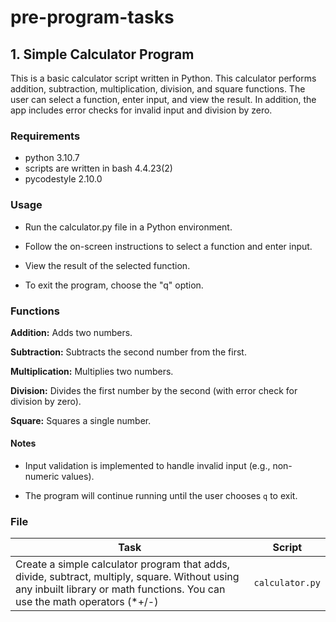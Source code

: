 # pre-program-tasks

## 1. Simple Calculator Program

This is a basic calculator script written in Python. This calculator performs addition, subtraction, multiplication, division, and square functions. The user can select a function, enter input, and view the result. In addition, the app includes error checks for invalid input and division by zero.

### Requirements

- python 3.10.7
- scripts are written in bash 4.4.23(2)
- pycodestyle 2.10.0

### Usage

- Run the calculator.py file in a Python environment.

- Follow the on-screen instructions to select a function and enter input.

- View the result of the selected function.

- To exit the program, choose the "q" option.

### Functions

**Addition:** Adds two numbers.

**Subtraction:** Subtracts the second number from the first.

**Multiplication:** Multiplies two numbers.

**Division:** Divides the first number by the second (with error check for division by zero).

**Square:** Squares a single number.

#### Notes

- Input validation is implemented to handle invalid input (e.g., non-numeric values).

- The program will continue running until the user chooses `q` to exit.

### File

| Task                                                                                                                                                                          | Script          |
| ----------------------------------------------------------------- | --------------- |
| Create a simple calculator program that adds, divide, subtract, multiply, square. Without using any inbuilt library or math functions. You can use the math operators (\*+/-) | `calculator.py` |
